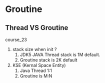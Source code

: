 # Groutine

## Thread VS Groutine

course_23

1. stack size when init ?
   1. JDK5 JAVA Thread stack is 1M default.
   2. Groutine stack is 2K default
2. KSE (Kernal Space Entity)
   1. Java Thread 1:1
   2. Groutine is M:N

